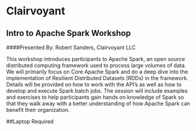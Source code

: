 Clairvoyant===========Intro to Apache Spark Workshop-----------####Presented By: Robert Sanders, Clairvoyant LLCThis workshop introduces participants to Apache Spark, an open source distributed computing framework used to process large volumes of data. We will primarily focus on Core Apache Spark and do a deep dive into the implementation of Resilient Distributed Datasets (RDDs) in the framework. Details will be provided on how to work with the API’s as well as how to develop and execute Spark batch jobs. The session will include examples and exercises to help participants gain hands on knowledge of Spark so that they walk away with a better understanding of how Apache Spark can benefit their organization.##Laptop Required 